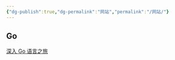 ```yaml
---
{"dg-publish":true,"dg-permalink":"网站","permalink":"/网站/"}
---
```




## Go

[深入 Go 语言之旅](https://go.cyub.vip/)